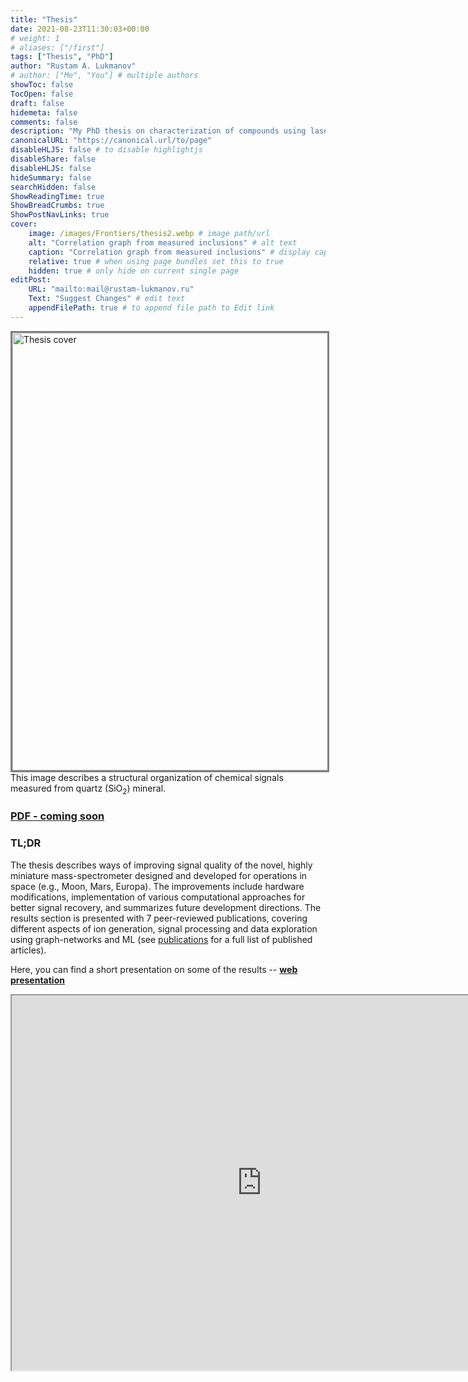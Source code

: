 ```yaml
---
title: "Thesis"
date: 2021-08-23T11:30:03+00:00
# weight: 1
# aliases: ["/first"]
tags: ["Thesis", "PhD"]
author: "Rustam A. Lukmanov"
# author: ["Me", "You"] # multiple authors
showToc: false
TocOpen: false
draft: false
hidemeta: false
comments: false
description: "My PhD thesis on characterization of compounds using laser-based mass-spectrometry"
canonicalURL: "https://canonical.url/to/page"
disableHLJS: false # to disable highlightjs
disableShare: false
disableHLJS: false
hideSummary: false
searchHidden: false
ShowReadingTime: true
ShowBreadCrumbs: true
ShowPostNavLinks: true
cover:
    image: /images/Frontiers/thesis2.webp # image path/url
    alt: "Correlation graph from measured inclusions" # alt text
    caption: "Correlation graph from measured inclusions" # display caption under cover
    relative: true # when using page bundles set this to true
    hidden: true # only hide on current single page
editPost:
    URL: "mailto:mail@rustam-lukmanov.ru"
    Text: "Suggest Changes" # edit text
    appendFilePath: true # to append file path to Edit link
---
```


<a ><img src='/images/Frontiers/thesis2.webp' alt='Thesis cover' width='700'  padding ='50' align='middle' style="border:3px solid grey"></a>
This image describes a structural organization of chemical signals measured from quartz (SiO<sub>2</sub>) mineral.

### [PDF - coming soon](/PDF/frai-04-668163)

### TL;DR

The thesis describes ways of improving signal quality of the novel, highly miniature mass-spectrometer designed and developed for operations in space (e.g., Moon, Mars, Europa). The improvements include hardware
modifications, implementation of various computational approaches for better signal recovery, and summarizes future development directions. The results section is presented with 7 peer-reviewed publications, covering different aspects of ion generation, signal processing and data exploration using graph-networks and ML (see [publications](/publications/) for a full list of published articles).

Here, you can find a short presentation on some of the results -- [**web presentation**](https://griac.netlify.app/#/hello)

<iframe src="https://griac.netlify.app" style="height:600px;width:800px;" title="Iframe Example"></iframe>